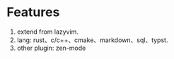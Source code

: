 # Features

1. extend from lazyvim.
2. lang: rust、c/c++、cmake、markdown、sql、typst.
3. other plugin: zen-mode
